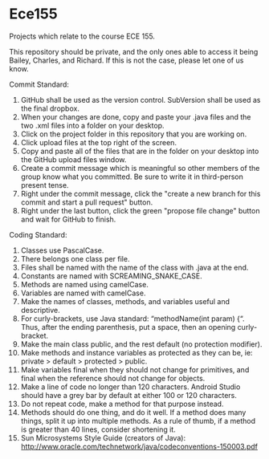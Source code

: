 # Ece155
Projects which relate to the course ECE 155.

This repository should be private, and the only ones able to access it being Bailey, Charles, and Richard. If this is not the case, please let one of us know.

Commit Standard:
1. GitHub shall be used as the version control. SubVersion shall be used as the final dropbox.
2. When your changes are done, copy and paste your .java files and the two .xml files into a folder on your desktop.
3. Click on the project folder in this repository that you are working on.
4. Click upload files at the top right of the screen.
5. Copy and paste all of the files that are in the folder on your desktop into the GitHub upload files window.
6. Create a commit message which is meaningful so other members of the group know what you committed. Be sure to write it in third-person present tense.
7. Right under the commit message, click the "create a new branch for this commit and start a pull request" button.
8. Right under the last button, click the green "propose file change" button and wait for GitHub to finish.

Coding Standard:
1. Classes use PascalCase.
2. There belongs one class per file.
3. Files shall be named with the name of the class with .java at the end.
4. Constants are named with SCREAMING_SNAKE_CASE.
5. Methods are named using camelCase.
6. Variables are named with camelCase.
7. Make the names of classes, methods, and variables useful and descriptive.
8. For curly-brackets, use Java standard: “methodName(int param) {“. Thus, after the ending parenthesis, put a space, then an opening curly-bracket.
9. Make the main class public, and the rest default (no protection modifier).
10. Make methods and instance variables as protected as they can be, ie: private > default > protected > public.
11. Make variables final when they should not change for primitives, and final when the reference should not change for objects.
12. Make a line of code no longer than 120 characters. Android Studio should have a grey bar by default at either 100 or 120 characters.
13. Do not repeat code, make a method for that purpose instead.
14. Methods should do one thing, and do it well. If a method does many things, split it up into multiple methods. As a rule of thumb, if a method is greater than 40 lines, consider shortening it.
15. Sun Microsystems Style Guide (creators of Java): http://www.oracle.com/technetwork/java/codeconventions-150003.pdf
